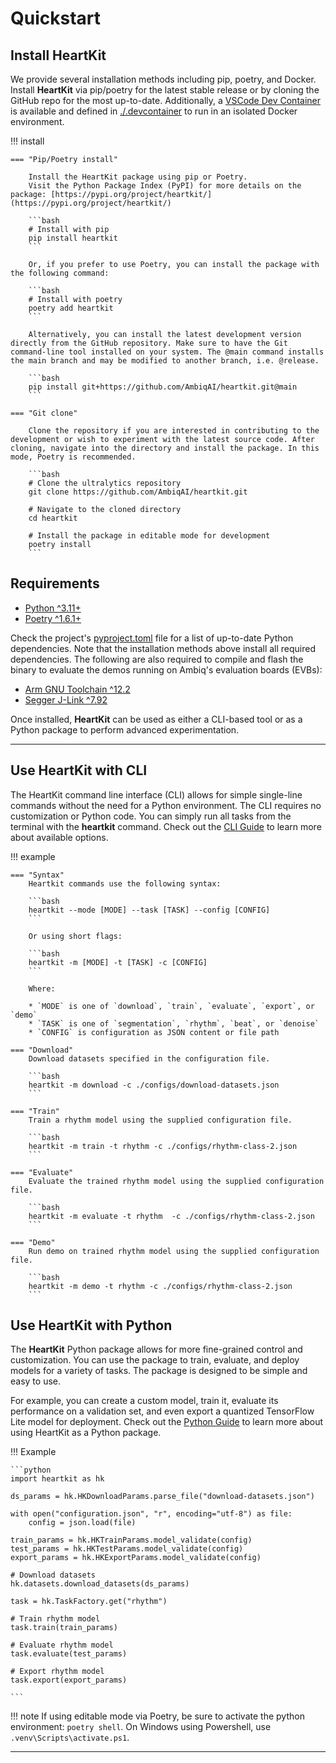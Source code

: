 # Quickstart
<!-- # :octicons-heart-fill-24:{ .heart } Overview -->

## <span class="sk-h2-span">Install HeartKit</span>

We provide several installation methods including pip, poetry, and Docker. Install __HeartKit__ via pip/poetry for the latest stable release or by cloning the GitHub repo for the most up-to-date. Additionally, a [VSCode Dev Container](https://code.visualstudio.com/docs/devcontainers/containers) is available and defined in [./.devcontainer](https://github.com/AmbiqAI/heartkit/tree/main/.devcontainer) to run in an isolated Docker environment.

!!! install

    === "Pip/Poetry install"

        Install the HeartKit package using pip or Poetry.
        Visit the Python Package Index (PyPI) for more details on the package: [https://pypi.org/project/heartkit/](https://pypi.org/project/heartkit/)

        ```bash
        # Install with pip
        pip install heartkit
        ```

        Or, if you prefer to use Poetry, you can install the package with the following command:

        ```bash
        # Install with poetry
        poetry add heartkit
        ```

        Alternatively, you can install the latest development version directly from the GitHub repository. Make sure to have the Git command-line tool installed on your system. The @main command installs the main branch and may be modified to another branch, i.e. @release.

        ```bash
        pip install git+https://github.com/AmbiqAI/heartkit.git@main
        ```

    === "Git clone"

        Clone the repository if you are interested in contributing to the development or wish to experiment with the latest source code. After cloning, navigate into the directory and install the package. In this mode, Poetry is recommended.

        ```bash
        # Clone the ultralytics repository
        git clone https://github.com/AmbiqAI/heartkit.git

        # Navigate to the cloned directory
        cd heartkit

        # Install the package in editable mode for development
        poetry install
        ```

## <span class="sk-h2-span">Requirements</span>

* [Python ^3.11+](https://www.python.org)
* [Poetry ^1.6.1+](https://python-poetry.org/docs/#installation)

Check the project's [pyproject.toml](https://github.com/AmbiqAI/heartkit/blob/main/pyproject.toml) file for a list of up-to-date Python dependencies. Note that the installation methods above install all required dependencies. The following are also required to compile and flash the binary to evaluate the demos running on Ambiq's evaluation boards (EVBs):

* [Arm GNU Toolchain ^12.2](https://developer.arm.com/downloads/-/arm-gnu-toolchain-downloads)
* [Segger J-Link ^7.92](https://www.segger.com/downloads/jlink/)

Once installed, __HeartKit__ can be used as either a CLI-based tool or as a Python package to perform advanced experimentation.

---

## <span class="sk-h2-span">Use HeartKit with CLI</span>

The HeartKit command line interface (CLI) allows for simple single-line commands without the need for a Python environment. The CLI requires no customization or Python code. You can simply run all tasks from the terminal with the __heartkit__ command. Check out the [CLI Guide](./usage/cli.md) to learn more about available options.

!!! example

    === "Syntax"
        Heartkit commands use the following syntax:

        ```bash
        heartkit --mode [MODE] --task [TASK] --config [CONFIG]
        ```

        Or using short flags:

        ```bash
        heartkit -m [MODE] -t [TASK] -c [CONFIG]
        ```

        Where:

        * `MODE` is one of `download`, `train`, `evaluate`, `export`, or `demo`
        * `TASK` is one of `segmentation`, `rhythm`, `beat`, or `denoise`
        * `CONFIG` is configuration as JSON content or file path

    === "Download"
        Download datasets specified in the configuration file.

        ```bash
        heartkit -m download -c ./configs/download-datasets.json
        ```

    === "Train"
        Train a rhythm model using the supplied configuration file.

        ```bash
        heartkit -m train -t rhythm -c ./configs/rhythm-class-2.json
        ```

    === "Evaluate"
        Evaluate the trained rhythm model using the supplied configuration file.

        ```bash
        heartkit -m evaluate -t rhythm  -c ./configs/rhythm-class-2.json
        ```

    === "Demo"
        Run demo on trained rhythm model using the supplied configuration file.

        ```bash
        heartkit -m demo -t rhythm -c ./configs/rhythm-class-2.json
        ```

## <span class="sk-h2-span">Use HeartKit with Python</span>

The __HeartKit__ Python package allows for more fine-grained control and customization. You can use the package to train, evaluate, and deploy models for a variety of tasks. The package is designed to be simple and easy to use.

For example, you can create a custom model, train it, evaluate its performance on a validation set, and even export a quantized TensorFlow Lite model for deployment. Check out the [Python Guide](./usage/python.md) to learn more about using HeartKit as a Python package.

!!! Example

    ```python
    import heartkit as hk

    ds_params = hk.HKDownloadParams.parse_file("download-datasets.json")

    with open("configuration.json", "r", encoding="utf-8") as file:
        config = json.load(file)

    train_params = hk.HKTrainParams.model_validate(config)
    test_params = hk.HKTestParams.model_validate(config)
    export_params = hk.HKExportParams.model_validate(config)

    # Download datasets
    hk.datasets.download_datasets(ds_params)

    task = hk.TaskFactory.get("rhythm")

    # Train rhythm model
    task.train(train_params)

    # Evaluate rhythm model
    task.evaluate(test_params)

    # Export rhythm model
    task.export(export_params)

    ```

!!! note
    If using editable mode via Poetry, be sure to activate the python environment: `poetry shell`. On Windows using Powershell, use `.venv\Scripts\activate.ps1`.

---
